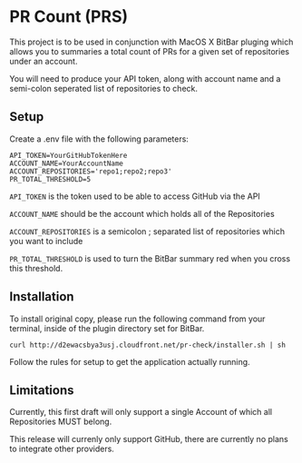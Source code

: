 # PR Count (PRS)

This project is to be used in conjunction with MacOS X BitBar pluging which allows you to summaries a total count of PRs for a
given set of repositories under an account.

You will need to produce your API token, along with account name and a semi-colon seperated list of repositories to check.

## Setup

Create a .env file with the following parameters:

```
API_TOKEN=YourGitHubTokenHere
ACCOUNT_NAME=YourAccountName
ACCOUNT_REPOSITORIES='repo1;repo2;repo3'
PR_TOTAL_THRESHOLD=5
```

`API_TOKEN` is the token used to be able to access GitHub via the API

`ACCOUNT_NAME` should be the account which holds all of the Repositories

`ACCOUNT_REPOSITORIES` is a semicolon ; separated list of repositories which you want to include

`PR_TOTAL_THRESHOLD` is used to turn the BitBar summary red when you cross this threshold.

## Installation

To install original copy, please run the following command from your terminal, inside of the plugin directory set for BitBar.

```
curl http://d2ewacsbya3usj.cloudfront.net/pr-check/installer.sh | sh
```

Follow the rules for setup to get the application actually running.


## Limitations

Currently, this first draft will only support a single Account of which all Repositories MUST belong.

This release will currenly only support GitHub, there are currently no plans to integrate other providers.

